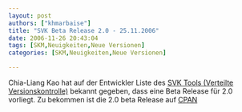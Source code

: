 ```yaml
---
layout: post
authors: ["khmarbaise"]
title: "SVK Beta Release 2.0 - 25.11.2006"
date: 2006-11-26 20:43:04
tags: [SKM,Neuigkeiten,Neue Versionen]
categories: [SKM,Neuigkeiten,Neue Versionen]

---
```

Chia-Liang Kao hat auf der Entwickler Liste des <a href="http://svk.elixus.org"  title="SVK Tool">SVK Tools (Verteilte Versionskontrolle)</a> bekannt gegeben, dass eine Beta Release für 2.0 vorliegt. Zu bekommen ist die 2.0 beta Release auf 
<a href="http://www.cpan.org/authors/id/C/CL/CLKAO/SVK-1.99_04.tar.gz"  title="CPAN 2.0 Beta">CPAN</a>
